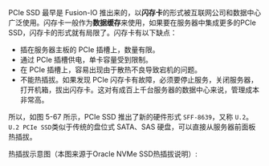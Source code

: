 
PCIe SSD 最早是 Fusion-IO 推出来的，以**闪存卡**的形式被互联网公司和数据中心广泛使用。闪存卡一般作为**数据缓存**来使用，如果要在服务器中集成更多的PCIe SSD，闪存卡的形式就有局限了。闪存卡有以下缺点：

* 插在服务器主板的 PCIe 插槽上，数量有限。
* 通过 PCIe 插槽供电，单卡容量受到限制。
* 在 PCIe 插槽上，容易出现由于散热不良导致宕机的问题。
* 不能热插拔。如果发现 PCIe 闪存卡有故障，必须要停止服务，关闭服务器，打开机箱，拔出闪存卡。这对有成百上千台服务器的数据中心来说，管理成本非常高。

所以，如图 5-67 所示，PCIe SSD 推出了新的硬件形式 `SFF-8639`，又称 `U.2`。`U.2 PCIe SSD`类似于传统的盘位式 SATA、SAS 硬盘，可以直接从服务器前面板热插拔。

热插拔示意图（本图来源于Oracle NVMe SSD热插拔说明）:

